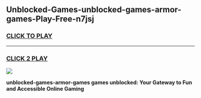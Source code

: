 
## Unblocked-Games-unblocked-games-armor-games-Play-Free-n7jsj
<h3>
<a href="https://premium76.site?title=unblocked-games-armor-games&ref=21A">CLICK TO PLAY</a></h3>
<hr>

<h3>
<a href="https://premium76.site?title=unblocked-games-armor-games&ref=21A">CLICK 2 PLAY</a>
  
</h3>

<a href="https://premium76.site?title=unblocked-games-armor-games&ref=21A"><img src="https://clearcache.store/games.png"></a>


**unblocked-games-armor-games games unblocked: Your Gateway to Fun and Accessible Online Gaming**
